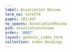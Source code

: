 ```yaml
---
label: Association Review
term_no: term779
pages: 181|447
no_spaces: AssociationReview
pid: associationreview
order: '0067'
layout: generic_index_term
collection: index-headings
---
```


